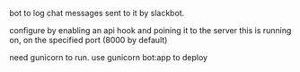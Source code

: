 bot to log chat messages sent to it by slackbot.

configure by enabling an api hook and poining it to the server this is running
on, on the specified port (8000 by default)

need gunicorn to run.
use gunicorn bot:app to deploy

